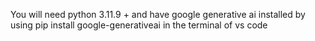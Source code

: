 You will need python 3.11.9 + and have google generative ai installed by using pip install google-generativeai in the terminal of vs code
